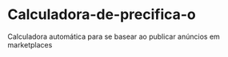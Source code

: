# Calculadora-de-precifica-o
Calculadora automática para se basear ao publicar anúncios em marketplaces
